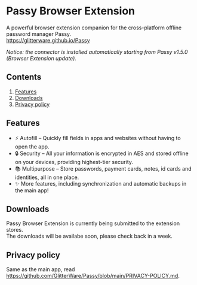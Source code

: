 # Passy Browser Extension

A powerful browser extension companion for the cross-platform offline password manager Passy.  
https://glitterware.github.io/Passy

*Notice: the connector is installed automatically starting from Passy v1.5.0 (Browser Extension update).*

## Contents

1. [Features](#features)
2. [Downloads](#downloads)
3. [Privacy policy](#privacy-policy)

## Features

- ⚡ Autofill – Quickly fill fields in apps and websites without having to open the app.
- 🔒 Security – All your information is encrypted in AES and stored offline on your devices, providing highest-tier security.
- 📚 Multipurpose – Store passwords, payment cards, notes, id cards and identities, all in one place.
- ✨ More features, including synchronization and automatic backups in the main app!

## Downloads

Passy Browser Extension is currently being submitted to the extension stores.  
The downloads will be availabe soon, please check back in a week.

## Privacy policy

Same as the main app, read https://github.com/GlitterWare/Passy/blob/main/PRIVACY-POLICY.md.


